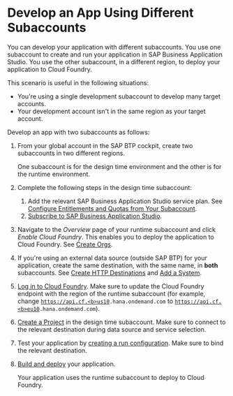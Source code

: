 <!-- loio145150e367f44831ab7cfc2c2c320971 -->

# Develop an App Using Different Subaccounts

You can develop your application with different subaccounts. You use one subaccount to create and run your application in SAP Business Application Studio. You use the other subaccount, in a different region, to deploy your application to Cloud Foundry.

This scenario is useful in the following situations:

-   You're using a single development subaccount to develop many target accounts.
-   Your development account isn't in the same region as your target account.

Develop an app with two subaccounts as follows:

1.  From your global account in the SAP BTP cockpit, create two subaccounts in two different regions.

    One subaccount is for the design time environment and the other is for the runtime environment.

2.  Complete the following steps in the design time subaccount:
    1.  Add the relevant SAP Business Application Studio service plan. See [Configure Entitlements and Quotas from Your Subaccount](https://help.sap.com/products/BTP/65de2977205c403bbc107264b8eccf4b/5ba357b4fa1e4de4b9fcc4ae771609da.html?locale=en-US#configure-entitlements-and-quotas-from-your-subaccount).
    2.  [Subscribe to SAP Business Application Studio](https://help.sap.com/docs/SAP%20Business%20Application%20Studio/9d1db9835307451daa8c930fbd9ab264/6331319fd9ea4f0ea5331e21df329539.html?locale=en-US).

3.  Navigate to the *Overview* page of your runtime subaccount and click *Enable Cloud Foundry*. This enables you to deploy the application to Cloud Foundry. See [Create Orgs](https://help.sap.com/docs/BTP/65de2977205c403bbc107264b8eccf4b/a9b1f5445a17427f844a5a43ac53d378.html?locale=en-US).
4.  If you're using an external data source \(outside SAP BTP\) for your application, create the same destination, with the same name, in **both** subaccounts. See [Create HTTP Destinations](https://help.sap.com/viewer/cca91383641e40ffbe03bdc78f00f681/Cloud/en-US/783fa1c418a244d0abb5f153e69ca4ce.html) and [Add a System](https://help.sap.com/products/SAP%20Business%20Application%20Studio/9d1db9835307451daa8c930fbd9ab264/892114ce078b4e17a9ff7e751e6330cc.html?locale=en-US&version=Cloud#add-a-system).
5.  [Log in to Cloud Foundry](https://help.sap.com/docs/SAP%20Business%20Application%20Studio/9d1db9835307451daa8c930fbd9ab264/9ad5cf8dc1444f3081f0e847c8588fc0.html?locale=en-US&version=Cloud#login-to-cloud-foundry). Make sure to update the Cloud Foundry endpoint with the region of the runtime subaccount \(for example, change <code>https://api.cf.<b>us10</b>.hana.ondemand.com</code> to <code>https://api.cf.<b>eu10</b>.hana.ondemand.com</code>\).
6.  [Create a Project](create-a-project-fa59c5a.md) in the design time subaccount. Make sure to connect to the relevant destination during data source and service selection.
7.  Test your application by [creating a run configuration](https://help.sap.com/products/SAP%20Business%20Application%20Studio/9d1db9835307451daa8c930fbd9ab264/e3cbf81c81d64cddb66151b3b7ad6bef.html?locale=en-US&version=Cloud). Make sure to bind the relevant destination.
8.  [Build and deploy](https://help.sap.com/products/SAP%20Business%20Application%20Studio/9d1db9835307451daa8c930fbd9ab264/97ef204c568c4496917139cee61224a6.html?locale=en-US&version=Cloud) your application.

    Your application uses the runtime subaccount to deploy to Cloud Foundry.


